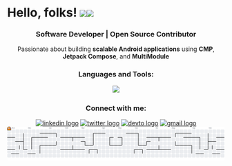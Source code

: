 # Hello, folks! <img src="https://raw.githubusercontent.com/avinal/avinal/main/images/butterfly.gif" width=30%><img src="https://raw.githubusercontent.com/avinal/avinal/main/images/dog.gif" width=20%>

<h3 align="center">Software Developer | Open Source Contributor</h3>
<p align="center">
  Passionate about building <b>scalable Android applications</b> using <b>CMP</b>, <b>Jetpack Compose</b>, and <b>MultiModule</b>
</p>


<h3 align="center">Languages and Tools:</h3>

<p align="center">
  <a href="https://skillicons.dev">
    <img src="https://skillicons.dev/icons?i=androidstudio,kotlin,spring,gradle,idea,mongodb,sqlite,firebase,flask,git,cpp,java,c" />
  </a>
</p>


<h3 align="center">Connect with me:</h3>

<div align="center">
  <a href="https://www.linkedin.com/in/aditya-gupta-009520226/" target="_blank">
    <img src="https://raw.githubusercontent.com/maurodesouza/profile-readme-generator/master/src/assets/icons/social/linkedin/default.svg" width="37" height="25" alt="linkedin logo"  /></a>
  <a href="https://twitter.com/Aditya_Gupta_99" target="_blank">
    <img src="https://raw.githubusercontent.com/maurodesouza/profile-readme-generator/master/src/assets/icons/social/twitter/default.svg" width="37" height="25" alt="twitter logo"  /></a>
  <a href="https://dev.to/adityagupta99" target="_blank">
    <img src="https://raw.githubusercontent.com/maurodesouza/profile-readme-generator/master/src/assets/icons/social/devto/default.svg" width="37" height="25" alt="devto logo"  /></a>
  <a href="mailto:adityagupta9936ad@gmail.com" target="_blank">
    <img src="https://raw.githubusercontent.com/maurodesouza/profile-readme-generator/master/src/assets/icons/social/gmail/default.svg" width="37" height="25" alt="gmail logo"  /></a>
</div>

<picture>
  <source media="(prefers-color-scheme: dark)" srcset="https://raw.githubusercontent.com/aditya-gupta99/aditya-gupta99/output/pacman-contribution-graph-dark.svg">
  <source media="(prefers-color-scheme: light)" srcset="https://raw.githubusercontent.com/aditya-gupta99/aditya-gupta99/output/pacman-contribution-graph.svg">
  <img alt="pacman contribution graph" src="https://raw.githubusercontent.com/aditya-gupta99/aditya-gupta99/output/pacman-contribution-graph.svg">
</picture>

